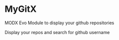 # MyGitX
MODX Evo Module to display your github repositories

Display your repos and search for github username
